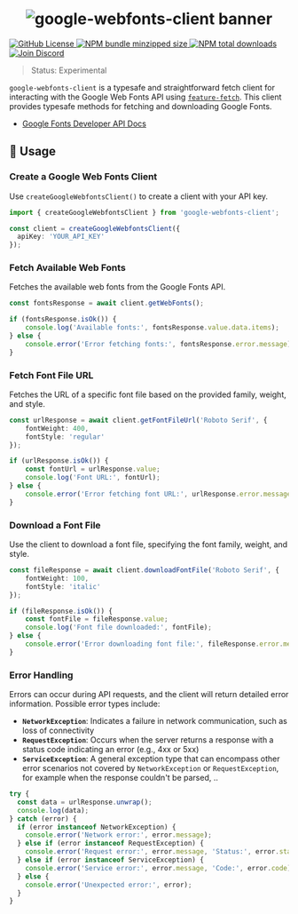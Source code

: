 <h1 align="center">
  <img src="https://raw.githubusercontent.com/inbeta-group/monorepo/develop/packages/google-webfonts-client/.github/banner.svg" alt="google-webfonts-client banner">
</h1>

<p align="left">
    <a href="https://github.com/inbeta-group/monorepo/blob/develop/LICENSE">
        <img src="https://img.shields.io/github/license/inbeta-group/monorepo.svg?label=license&style=flat&colorA=293140&colorB=F0E81A" alt="GitHub License"/>
    </a>
    <a href="https://www.npmjs.com/package/google-webfonts-client">
        <img src="https://img.shields.io/bundlephobia/minzip/google-webfonts-client.svg?label=minzipped%20size&style=flat&colorA=293140&colorB=F0E81A" alt="NPM bundle minzipped size"/>
    </a>
    <a href="https://www.npmjs.com/package/google-webfonts-client">
        <img src="https://img.shields.io/npm/dt/google-webfonts-client.svg?label=downloads&style=flat&colorA=293140&colorB=F0E81A" alt="NPM total downloads"/>
    </a>
    <a href="https://dyn.art/s/discord/?source=inbeta-group-readme">
        <img src="https://img.shields.io/discord/795291052897992724.svg?label=&logo=discord&logoColor=ffffff&color=7389D8&labelColor=F0E81A" alt="Join Discord"/>
    </a>
</p>

> Status: Experimental

`google-webfonts-client` is a typesafe and straightforward fetch client for interacting with the Google Web Fonts API using [`feature-fetch`](https://github.com/inbeta-group/monorepo/tree/develop/packages/feature-fetch). This client provides typesafe methods for fetching and downloading Google Fonts.

- [Google Fonts Developer API Docs](https://developers.google.com/fonts/docs/developer_api)

## 📖 Usage

### Create a Google Web Fonts Client

Use `createGoogleWebfontsClient()` to create a client with your API key.

```ts
import { createGoogleWebfontsClient } from 'google-webfonts-client';

const client = createGoogleWebfontsClient({
  apiKey: 'YOUR_API_KEY'
});
```

### Fetch Available Web Fonts

Fetches the available web fonts from the Google Fonts API.

```ts
const fontsResponse = await client.getWebFonts();

if (fontsResponse.isOk()) {
    console.log('Available fonts:', fontsResponse.value.data.items);
} else {
    console.error('Error fetching fonts:', fontsResponse.error.message);
}
```

### Fetch Font File URL

Fetches the URL of a specific font file based on the provided family, weight, and style.

```ts
const urlResponse = await client.getFontFileUrl('Roboto Serif', {
    fontWeight: 400,
    fontStyle: 'regular'
});

if (urlResponse.isOk()) {
    const fontUrl = urlResponse.value;
    console.log('Font URL:', fontUrl);
} else {
    console.error('Error fetching font URL:', urlResponse.error.message);
}
```

### Download a Font File

Use the client to download a font file, specifying the font family, weight, and style.

```ts
const fileResponse = await client.downloadFontFile('Roboto Serif', {
    fontWeight: 100,
    fontStyle: 'italic'
});

if (fileResponse.isOk()) {
    const fontFile = fileResponse.value;
    console.log('Font file downloaded:', fontFile);
} else {
    console.error('Error downloading font file:', fileResponse.error.message);
}
```

### Error Handling

Errors can occur during API requests, and the client will return detailed error information. Possible error types include:

- **`NetworkException`**: Indicates a failure in network communication, such as loss of connectivity
- **`RequestException`**: Occurs when the server returns a response with a status code indicating an error (e.g., 4xx or 5xx)
- **`ServiceException`**: A general exception type that can encompass other error scenarios not covered by `NetworkException` or `RequestException`, for example when the response couldn't be parsed, ..

```ts
try {
  const data = urlResponse.unwrap();
  console.log(data);
} catch (error) {
  if (error instanceof NetworkException) {
    console.error('Network error:', error.message);
  } else if (error instanceof RequestException) {
    console.error('Request error:', error.message, 'Status:', error.status);
  } else if (error instanceof ServiceException) {
    console.error('Service error:', error.message, 'Code:', error.code);
  } else {
    console.error('Unexpected error:', error);
  }
}
```